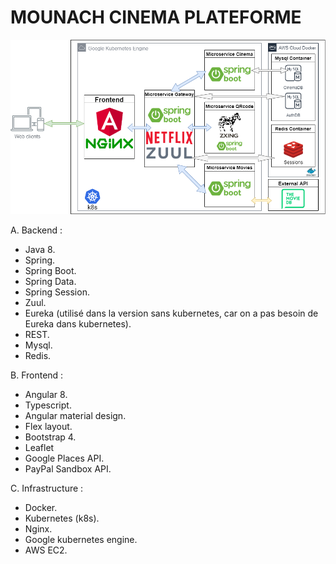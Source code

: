 # MOUNACH CINEMA PLATEFORME

![](architecture.png)

A.	Backend :

-	Java 8.
-	Spring.
-	Spring Boot.
-	Spring Data.
-	Spring Session.
-	Zuul.
-	Eureka (utilisé dans la version sans kubernetes, car on a pas besoin de Eureka dans kubernetes).
-	REST.
-	Mysql.
-	Redis.

B.	Frontend :

-	Angular 8.
-	Typescript.
-	Angular material design.
-	Flex layout.
-	Bootstrap 4.
-	Leaflet
-	Google Places API.
-	PayPal Sandbox API.

C.	Infrastructure :

-	Docker.
-	Kubernetes (k8s).
-	Nginx.
-	Google kubernetes engine.
-	AWS EC2.
